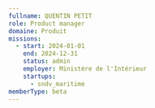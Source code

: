 ```yaml
---
fullname: QUENTIN PETIT
role: Product manager
domaine: Produit
missions:
  - start: 2024-01-01
    end: 2024-12-31
    status: admin
    employer: Ministère de l'Intérieur
    startups:
      - sndv_maritime
memberType: beta
---
```

